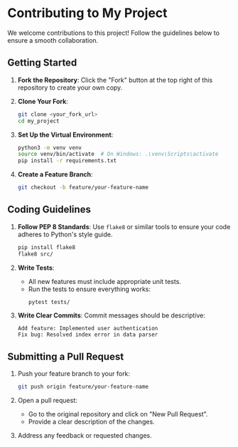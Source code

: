 # Contributing to My Project

We welcome contributions to this project! Follow the guidelines below to ensure a smooth collaboration.

## Getting Started

1. **Fork the Repository**: 
   Click the "Fork" button at the top right of this repository to create your own copy.

2. **Clone Your Fork**:
   ```bash
   git clone <your_fork_url>
   cd my_project
   ```

3. **Set Up the Virtual Environment**:
   ```bash
   python3 -m venv venv
   source venv/bin/activate  # On Windows: .\venv\Scripts\activate
   pip install -r requirements.txt
   ```

4. **Create a Feature Branch**:
   ```bash
   git checkout -b feature/your-feature-name
   ```

## Coding Guidelines

1. **Follow PEP 8 Standards**:
   Use `flake8` or similar tools to ensure your code adheres to Python's style guide.
   ```bash
   pip install flake8
   flake8 src/
   ```

2. **Write Tests**:
   - All new features must include appropriate unit tests.
   - Run the tests to ensure everything works:
     ```bash
     pytest tests/
     ```

3. **Write Clear Commits**:
   Commit messages should be descriptive:
   ```plaintext
   Add feature: Implemented user authentication
   Fix bug: Resolved index error in data parser
   ```

## Submitting a Pull Request

1. Push your feature branch to your fork:
   ```bash
   git push origin feature/your-feature-name
   ```

2. Open a pull request:
   - Go to the original repository and click on "New Pull Request".
   - Provide a clear description of the changes.

3. Address any feedback or requested changes.

